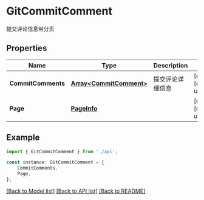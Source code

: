 # GitCommitComment

提交评论信息带分页

## Properties

Name | Type | Description | Notes
------------ | ------------- | ------------- | -------------
**CommitComments** | [**Array&lt;CommitComment&gt;**](CommitComment.md) | 提交评论详细信息 | [optional] [default to undefined]
**Page** | [**PageInfo**](PageInfo.md) |  | [optional] [default to undefined]

## Example

```typescript
import { GitCommitComment } from './api';

const instance: GitCommitComment = {
    CommitComments,
    Page,
};
```

[[Back to Model list]](../README.md#documentation-for-models) [[Back to API list]](../README.md#documentation-for-api-endpoints) [[Back to README]](../README.md)
